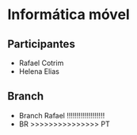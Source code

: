 # Informática móvel

## Participantes

- Rafael Cotrim
- Helena Elias

## Branch

- Branch Rafael !!!!!!!!!!!!!!!!!!!
- BR >>>>>>>>>>>>>>> PT
